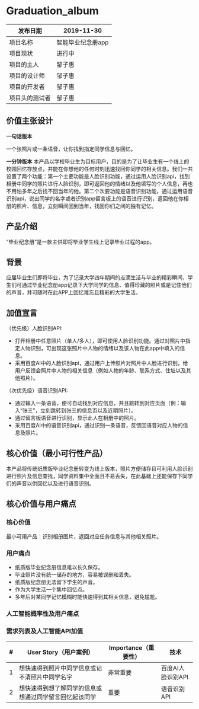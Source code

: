 # Graduation_album
 |  发布日期 | 2019-11-30 |
 | -- | -- |
 |  项目名称 | 智能毕业纪念册app |
 |  项目现状 | 进行中 |
 |  项目的主人 | 邹子惠 |
 |  项目的设计师 | 邹子惠 |
 |  项目的开发者 | 邹子惠 |
 |  项目头的测试者 | 邹子惠 |
 
 ## 价值主张设计
 **一句话版本**
 
 一个张照片或一条语音，让你找到指定同学信息与回忆。
 
 **一分钟版本**
 本产品以学校毕业生为目标用户，目的是为了让毕业生有一个线上的校园回忆存放点，并能在你想他的任何时刻迅速找回你同学的相关信息。我们一共设置了两个功能：第一个主要功能是人脸识别功能，通过运用人脸识别api，找到相册中同学的照片进行人脸识别，即可返回他的情绪以及他填写的个人信息，再也不用怕多年之后找不回当年的他。第二个次要功能是语音识别功能，通过运用语音识别api，说出同学的名字或者识别app留言板上的语音进行识别，返回他在你相册的照片、信息，立刻瞬间回到当年，找回你们之间的独有记忆。
 
 
 ## 产品介绍
 “毕业纪念册”是一款主供即将毕业学生线上记录毕业过程的app。
 
 ## 背景
 应届毕业生们即将毕业，为了记录大学四年期间的点滴生活与毕业的精彩瞬间，学生们可通过毕业纪念册app记录下大学同学的信息、值得珍藏的照片或是记住他们的声音，并可随时在此APP上回忆难忘且精彩的大学生活。
 
 ## 加值宣言
 （优先级）人脸识别API:
 * 打开相册中任意照片（单人/多人），即可使用人脸识别功能。通过对照片中指定人物识别，可出现这张照片中人物的情绪以及该人物在此app中填入的信息。
 * 采用百度AI中的人脸识别api，通过用户上传照片对照片中人脸进行识别，给用户反馈会照片中人物的相关信息（例如人物的年龄、联系方式、住址以及其他照片）。
 
 （次优先级）语音识别API:
 * 通过输入一条语音，便可自动找到对应信息，并且跳转到对应页面（例：输入“张三”，立刻跳转到张三的信息页以及近期照片）。
 * 通过留言板语音进行识别，显示此人在相册中的照片。
 * 采用百度AI中的语音识别api，通过识别一条语音，反馈回语音对应人物的信息及照片。

## 核心价值（最小可行性产品）
本产品将传统纸质版毕业纪念册转变为线上版本，照片方便储存且可利用人脸识别进行照片及信息查找，同学资料集中全面且不易丢失，在此基础上还能保存下同学们的声音以供回忆以及进行语音识别。

## 核心价值与用户痛点
### 核心价值
最小可用产品：识别相册图片，返回对应任务信息与其他相关照片。

### 用户痛点
* 纸质版毕业纪念册信息难以长久保存。
* 毕业照片没有统一储存的地方，容易被误删和丢失。
* 纸质版纪念册无法留下学生的声音。
* 作为大学生活一个集中回忆点。
* 多年后对某同学记忆模糊时能快速得到其相关信息，避免尴尬。

### 人工智能概率性及用户痛点

### 需求列表及人工智能API加值
| #   | User Story（用户案例）                      | Importance（重要性） | 技术              |
| --- | ------------------------------------------- | -------------------- | ----------------- |
| 1   | 想快速得到照片中同学信息或记不清照片中同学名字          | 非常重要             | 百度AI人脸识别API |
| 2   | 想快速得到想了解同学的信息或想通过同学留言回忆起该同学 | 重要                | 语音识别API       |

